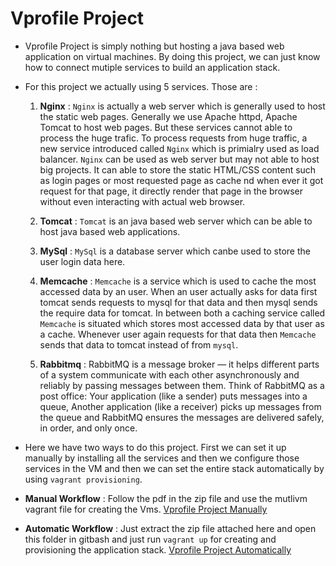 # Vprofile Project

- Vprofile Project is simply nothing but hosting a java based web application on virtual machines. By doing this project, we can just know how to connect mutiple services to build an application stack.

- For this project we actually using 5 services. Those are :

  1. **Nginx** : `Nginx` is actually a web server which is generally used to host the static web pages. Generally we use Apache httpd, Apache Tomcat to host web pages. But these services cannot able to process the huge trafic. To process requests from huge traffic, a new service introduced called `Nginx` which is primialry used as load balancer. `Nginx` can be used as web server but may not able to host big projects. It can able to store the static HTML/CSS content such as login pages or most requested page as cache nd when ever it got request for that page, it directly render that page in the browser without even interacting with actual web browser.


  2. **Tomcat** : `Tomcat` is an java based web server which can be able to host java based web applications.

  3. **MySql** : `MySql` is a database server which canbe used to store the user login data here.

  4. **Memcache** : `Memcache` is a service which is used to cache the most accessed data by an user. When an user actually asks for data first tomcat sends requests to mysql for that data and then mysql sends the require data for tomcat. In between both a caching service called `Memcache` is situated which stores most accessed data by that user as a cache. Whenever user again requests for that data then `Memcache` sends that data to tomcat instead of from `mysql`.

  5. **Rabbitmq** : RabbitMQ is a message broker — it helps different parts of a system communicate with each other asynchronously and reliably by passing messages between them. Think of RabbitMQ as a post office: Your application (like a sender) puts messages into a queue, Another application (like a receiver) picks up messages from the queue and RabbitMQ ensures the messages are delivered safely, in order, and only once.

- Here we have two ways to do this project. First we can set it up manually by installing all the services and then we configure those services in the VM and then we can set the entire stack automatically by using `vagrant provisioning`.

- **Manual Workflow** : Follow the pdf in the zip file and use the mutlivm vagrant file for creating the Vms. [Vprofile Project Manually](../_static/vprofile_Project_manually.zip)

- **Automatic Workflow** : Just extract the zip file attached here and open this folder in gitbash and just run `vagrant up` for creating and provisioning the application stack. [Vprofile Project Automatically](../_static/vprofile_Project_Automatically.zip)